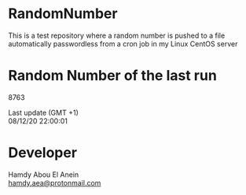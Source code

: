 # RandomNumber    
This is a test repository where a random number is pushed to a file automatically passwordless from a cron job in my Linux CentOS server    
# Random Number of the last run   
8763
      
Last update (GMT +1)    
08/12/20 22:00:01
# Developer    
Hamdy Abou El Anein   
hamdy.aea@protonmail.com
